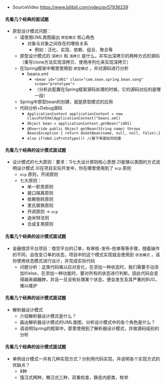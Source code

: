 - SourceVideo https://www.bilibili.com/video/av57936239
#### 先看几个经典的面试题
- 原型设计模式问题：
    - 请使用UML类图画出 `原型模式` 核心角色
        - 对象与对象之间存在的哪些关系
            - 例如：泛化、实现、依赖、组合、聚合等
    - 原型设计模式的 `深拷贝` 和 `浅拷贝` 是什么，并写出深拷贝的两种方式的源码（重写clone方法实现深拷贝、使用序列化来实现深拷贝）
    - 在Spring框架中哪里使用到 `原型模式` ，并对源码进行分析
        - beans.xml
            -  ```<bean id="id01" class="com.sean.spring.bean.song" scope="prototype">```
            - （分析此配置在Spring框架源码处理的时候，它的源码对应的是哪一段）
    - Spring中原型bean的创建，就是原型模式的应用
    - 代码分析+Debug源码
        - ```ApplicationContext applicationContext = new ClassPathXmlApplicationContext("beans.xml)```
        - ```Object bean = applicationContext.getBean("id01)```
        - ```@Override public Object getBean(String name) throws BeansException { return doGetBean(name, null, null, false);}```
        - ```else if(mbd.isPrototype()) //接下来是如何创建```

#### 先看几个经典的设计模式面试题
- 设计模式的七大原则：要求：1)七大设计原则核心思想 2)能够以类图的方式说明设计模式 3)在项目实际开发中，你在哪里使用到了 `ocp` 原则
    - `ocp` 原则，开闭原则
    - 七大原则：
        - 单一职责原则
        - 接口隔离原则
        - 依赖倒转原则
        - 里氏替换原则
        - 开闭原则 -> `ocp`
        - 迪米特法则
        - 合成复用原则
        
#### 先看几个经典的设计模式面试题
- 金融借贷平台项目：借贷平台的订单，有审核-发布-抢单等等步骤，随着操作的不同，会改变订单的状态，项目中的这个模式实现就会使用到 `状态模式` ，请你使用状态模式进行设计，并完成实际代码
    - 问题分析：这类代码难以应对变化，在添加一种状态时，我们需要手动添加if/else，在添加一种功能时，要对所有的状态进行判断。因此代码会变得越来越臃肿，并且一旦没有处理某个状态，便会发生及其严重的BUG，难以维护
    
#### 先看几个经典的设计模式面试题
- 解析器设计模式
    - 介绍解析器设计模式是什么？
    - 画出解析器设计模式的UML类图，分析设计模式中的各个角色是什么？
    - 请说明Spring的框架中，那里使用到了解析器设计模式，并做源码级别的分析
    
#### 先看几个经典的设计模式面试题
- 单例设计模式一共有几种实现方式？分别用代码实现，并说明各个实现方式的优缺点？
    - 8种
    - 饿汉式两种，懒汉式三种，双重检查，静态内部类，枚举
